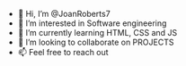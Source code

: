 - 👋 Hi, I’m @JoanRoberts7
- 👀 I’m interested in Software engineering
- 🌱 I’m currently learning HTML, CSS and JS
- 💞️ I’m looking to collaborate on PROJECTS
- 📫 Feel free to reach out

